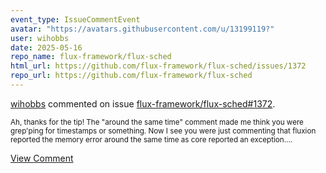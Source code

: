 ```yaml
---
event_type: IssueCommentEvent
avatar: "https://avatars.githubusercontent.com/u/13199119?"
user: wihobbs
date: 2025-05-16
repo_name: flux-framework/flux-sched
html_url: https://github.com/flux-framework/flux-sched/issues/1372
repo_url: https://github.com/flux-framework/flux-sched
---
```


<a href='https://github.com/wihobbs' target='_blank'>wihobbs</a> commented on issue <a href='https://github.com/flux-framework/flux-sched/issues/1372' target='_blank'>flux-framework/flux-sched#1372</a>.

<small>Ah, thanks for the tip! The "around the same time" comment made me think you were grep'ping for timestamps or something. Now I see you were just commenting that fluxion reported the memory error around the same time as core reported an exception....</small>

<a href='https://github.com/flux-framework/flux-sched/issues/1372' target='_blank'>View Comment</a>